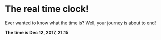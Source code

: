 # The real time clock!

Ever wanted to know what the time is? Well, your journey is about to end!

**The time is Dec 12, 2017, 21:15**